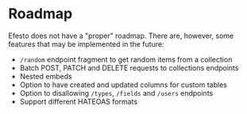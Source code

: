 # Roadmap

Efesto does not have a "proper" roadmap. There are, however, some features that
may be implemented in the future:

- `/random` endpoint fragment to get random items from a collection
- Batch POST, PATCH and DELETE requests to collections endpoints
- Nested embeds
- Option to have created and updated columns for custom tables
- Option to disallowing `/types`, `/fields` and `/users` endpoints
- Support different HATEOAS formats
